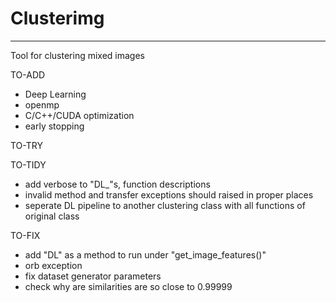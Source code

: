 # Clusterimg
---
Tool for clustering mixed images

TO-ADD
- Deep Learning
- openmp
- C/C++/CUDA optimization
- early stopping

TO-TRY

TO-TIDY
- add verbose to "DL_"s, function descriptions
- invalid method and transfer exceptions should raised in proper places
- seperate DL pipeline to another clustering class with all functions of original class

TO-FIX
- add "DL" as a method to run under "get_image_features()"
- orb exception
- fix dataset generator parameters
- check why are similarities are so close to 0.99999
